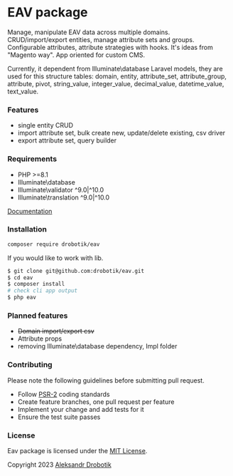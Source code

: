 # EAV package

Manage, manipulate EAV data across multiple domains. CRUD/import/export entities, manage attribute sets and groups.
Configurable attributes, attribute strategies with hooks.
It's ideas from "Magento way". App oriented for custom CMS. 

Currently, it dependent from Illuminate\database Laravel models, they are used for this structure tables: 
domain, entity, attribute_set, attribute_group, attribute, pivot, 
string_value, integer_value, decimal_value, datetime_value, text_value. 

### Features
- single entity CRUD
- import attribute set, bulk create new, update/delete existing, csv driver
- export attribute set, query builder

### Requirements
- PHP >=8.1
- Illuminate\database
- Illuminate\validator ^9.0|^10.0
- Illuminate\translation ^9.0|^10.0

[Documentation](./docs/eav.md)

### Installation
```bash
composer require drobotik/eav
```
If you would like to work with lib.
```bash
$ git clone git@github.com:drobotik/eav.git 
$ cd eav
$ composer install
# check cli app output
$ php eav 
```

### Planned features 

* ~~Domain import/export csv~~
* Attribute props
* removing Illuminate\database dependency, Impl folder

### Contributing

Please note the following guidelines before submitting pull request.

- Follow [PSR-2](http://www.php-fig.org/psr/psr-2/) coding standards
- Create feature branches, one pull request per feature
- Implement your change and add tests for it
- Ensure the test suite passes

### License

Eav package is licensed under the [MIT License](http://opensource.org/licenses/MIT).

Copyright 2023 [Aleksandr Drobotik](https://github.com/drobotik)